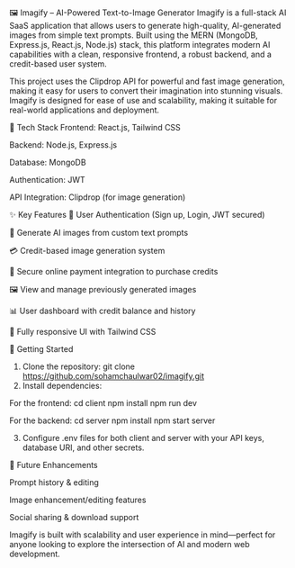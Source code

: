 🖼️ Imagify – AI-Powered Text-to-Image Generator
Imagify is a full-stack AI SaaS application that allows users to generate high-quality, AI-generated images from simple text prompts. Built using the MERN (MongoDB, Express.js, React.js, Node.js) stack, this platform integrates modern AI capabilities with a clean, responsive frontend, a robust backend, and a credit-based user system.

This project uses the Clipdrop API for powerful and fast image generation, making it easy for users to convert their imagination into stunning visuals. Imagify is designed for ease of use and scalability, making it suitable for real-world applications and deployment.

🔧 Tech Stack
Frontend: React.js, Tailwind CSS

Backend: Node.js, Express.js

Database: MongoDB

Authentication: JWT

API Integration: Clipdrop (for image generation)


✨ Key Features
🔐 User Authentication (Sign up, Login, JWT secured)

🧠 Generate AI images from custom text prompts

💳 Credit-based image generation system

🛒 Secure online payment integration to purchase credits

🖼️ View and manage previously generated images

📊 User dashboard with credit balance and history

📱 Fully responsive UI with Tailwind CSS

🚀 Getting Started
1. Clone the repository:
git clone https://github.com/sohamchaulwar02/imagify.git
2. Install dependencies:
   
For the frontend:
cd client
npm install
npm run dev

For the backend:
cd server
npm install
npm start server

3. Configure .env files for both client and server with your API keys, database URI, and other secrets.
   
📌 Future Enhancements

Prompt history & editing

Image enhancement/editing features

Social sharing & download support

Imagify is built with scalability and user experience in mind—perfect for anyone looking to explore the intersection of AI and modern web development.
